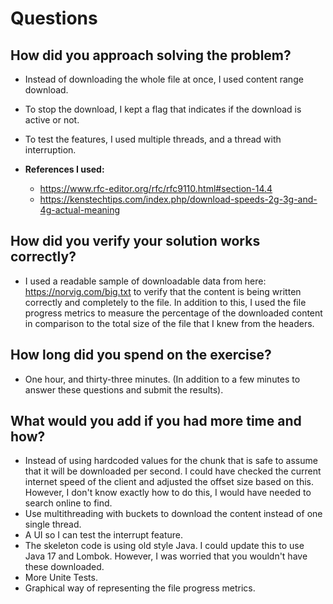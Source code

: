 # Questions

## How did you approach solving the problem?
- Instead of downloading the whole file at once, I used content range download. 

- To stop the download, I kept a flag that indicates if the download is active or not.

- To test the features, I used multiple threads, and a thread with interruption.

- **References I used:**
  - https://www.rfc-editor.org/rfc/rfc9110.html#section-14.4
  - https://kenstechtips.com/index.php/download-speeds-2g-3g-and-4g-actual-meaning

## How did you verify your solution works correctly?
- I used a readable sample of downloadable data from here: https://norvig.com/big.txt to verify that the content is being written correctly and completely to the file. In addition to this, I used the file progress metrics to measure the percentage of the downloaded content in comparison to the total size of the file that I knew from the headers. 


## How long did you spend on the exercise?
- One hour, and thirty-three minutes. (In addition to a few minutes to answer these questions and submit the results).

## What would you add if you had more time and how?
- Instead of using hardcoded values for the chunk that is safe to assume that it will be downloaded per second. I could have checked the current internet speed of the client and adjusted the offset size based on this. However, I don't know exactly how to do this, I would have needed to search online to find.
- Use multithreading with buckets to download the content instead of one single thread.
- A UI so I can test the interrupt feature. 
- The skeleton code is using old style Java. I could update this to use Java 17 and Lombok. However, I was worried that you wouldn't have these downloaded.
- More Unite Tests.
- Graphical way of representing the file progress metrics.
